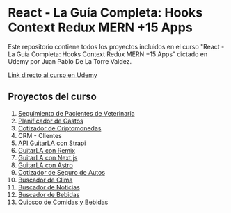 # **React - La Guía Completa: Hooks Context Redux MERN +15 Apps**

Este repositorio contiene todos los proyectos incluidos en el curso "React - La Guía Completa: Hooks Context Redux MERN +15 Apps" dictado en Udemy por Juan Pablo De La Torre Valdez.

<a href="https://www.udemy.com/course/react-de-principiante-a-experto-creando-mas-de-10-aplicaciones/">Link directo al curso en Udemy</a>

## **Proyectos del curso**
<ol>
    <li><a href="https://ddg-citas-react.netlify.app/">Seguimiento de Pacientes de Veterinaria</a></li>
    <li><a href="https://ddg-presupuesto-react.netlify.app/">Planificador de Gastos</a></li>
    <li><a href="https://ddg-criptos-react.netlify.app/">Cotizador de Criptomonedas</a></li>
    <li><a>CRM - Clientes</a></li>
    <li><a href="https://guitarla-strapi-vfup.onrender.com/">API GuitarLA con Strapi</a></li>
    <li><a href="https://guitarla-remix-three.vercel.app/">GuitarLA con Remix</a></li>
    <li><a href="https://guitarla-next-diegofdg.vercel.app/">GuitarLA con Next.js</a></li>
    <li><a href="https://guitarla-astro-five.vercel.app/">GuitarLA con Astro</a></li>
    <li><a href="https://ddg-cotizador-seguro-react.netlify.app/">Cotizador de Seguro de Autos</a></li>
    <li><a href="https://ddg-clima-react.netlify.app/">Buscador de Clima</a></li>
    <li><a href="https://ddg-noticias.netlify.app/">Buscador de Noticias</a></li>
    <li><a href="https://ddg-buscador-bebidas.netlify.app/">Buscador de Bebidas</a></li>
    <li><a href="https://ddg-quioscoapp.up.railway.app/">Quiosco de Comidas y Bebidas</a></li>
</ol>